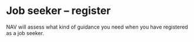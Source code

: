 # Job seeker – register
NAV will assess what kind of guidance you need when you have registered as a job seeker.

